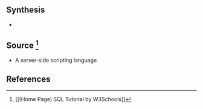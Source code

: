 ## Synthesis
- 
## Source [^1]
- A server-side scripting language
## References

[^1]: [[(Home Page) SQL Tutorial by W3Schools]]